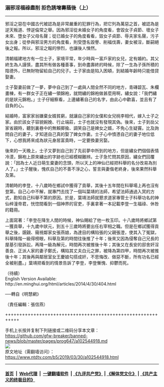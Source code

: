 ### 溺邪淫福祿盡削 拒色誘增壽蔭後（上）
------------------------

<div class="post_content" itemprop="articleBody">
 <p>
  邪淫之惡在中國古代被認為是非常嚴重的犯罪行為，把它列為萬惡之首，被認為是逆天叛道、悖逆倫常之舉。因為邪淫從未婚女子的角度看，會毀女子貞節、壞女子未來、墮女子父母名聲；從已婚女子的角度看看，毀女子貞節、辱夫家名聲，污子女出身；從參與邪淫男方的角度看，則受墮名毀譽、削福伐壽，妻女被淫，斷嗣絕後之報。所以，邪淫之報的慘烈，也讓後人悚然。
 </p>
 <p>
  清朝福建地方有一位士子，家境平常，年少時與一富戶家的女兒，定有婚約。其父終生為人謹慎，盡其所有做各種善事，到命盡壽終的時候，除了一生為子孫所積的陰德外，已無財物留給自己的兒子。士子家由是陷入困頓，到結婚年齡時只能借貸娶妻。
 </p>
 <p>
  士子娶妻前做了一夢，夢中自己到了一處與人間全然不同的地方，青磚碧瓦、朱欄畫棟，有一群女子正在繡一領錦袍，就問繡的錦袍做甚麼用啊，繡女說：「我們繡的是狀元錦袍。」士子仔細察看，上邊繡著自己的名字，由此心中歡喜，並且有了自負的心。
 </p>
 <p>
  結婚時，富家家翁嫌棄女婿貧窮，就讓自己家的女僕和女兒桃李相代，嫁入士子之家。由於該女子容貌婉娩、行止端莊，士子也就沒有發現其偽。後來，士子到岳父家省親時，聽到裏巷中的無賴揶揄、調笑自己是婢女之婿，不免心生疑竇。比及詢問自己的妻子，才知道自己真的娶了婢女作妻。士子心中憤懣自己的妻子地位低下，心想我將來成為狀元身居富貴時，一定要換妻另娶。
 </p>
 <p>
  後來的一天晚上，士子又夢到自己到了先前夢中所到的地方，但是繡女們個個表情冷漠，錦袍上原來繡出的字跡也已經模糊難辨。士子急忙問其原因，繡女們回覆說：「因為士人近日萌生棄妻的念頭，所以天上的神仙已經把科舉的名分改易為別人了。」士子醒後，愧疚自己的不善不淨之心，誓言與妻偕老終身，後來果然科舉及第。
 </p>
 <p>
  清朝時的李登，十八歲時在鄉試中獲得了貢舉，其後十五年間在科舉場上再也沒有登第。自己心中不解，就專門去找了一個叫葉靖的法師，希望法師通過入冥的方式，勘知自己科舉不第的原因。於是，葉靖法師就懇求道家專管士子科舉功名的神仙梓潼帝君，恍惚間看到一個神界的官吏，手裏拿著一本記載李登一生福祿、休咎的籍冊。
 </p>
 <p>
  上面寫著：「李登在降生人間的時候，神仙賜給了他一枚玉印。十八歲時將鄉試第一獲貢舉，十九歲中狀元，到五十三歲時將要出任右宰相之職。但是在鄉試獲得貢舉之後，覬覦、窺視鄰家女張燕娘，為達目的構陷張的父親張澄，使其入了冤獄，科舉降階一級得榜眼，科舉及第的時間往後推了十年；後來又因為侵奪自己兄長的屋基引發訴訟，再降一級為解元，時間再次被推後十年；其後又在長安的邸舍奸淫善良、正派人家的妻子鄭氏，構陷其丈夫白元之罪，被降為第四甲，時間再次被推後十年；其後再與鄰居室女王慶娘勾搭成奸，不思悔改、做惡不斷，所有功名已經全被削盡。」葉靖把看到的情景告訴了李登，李登慚愧、抑鬱而死。
 </p>
 <p>
  （待續）
  <br/>
  English Version Available: http://en.minghui.org/html/articles/2014/4/30/404.html
 </p>
 <p>
  ──轉自《明慧網》
 </p>
 <p>
  （責任編輯：張信燕）
 </p>
 <div class="single_ad">
 </div>
</div>

+++++++++++++++++++++++++++++++++++++++++++++++++++++++++++<br/><br/>
手机上长按并复制下列链接或二维码分享本文章：<br/>
https://github.com/gfw-breaker/banned-news/blob/master/pages/prog647/a102544918.md <br/>
<a href='https://github.com/gfw-breaker/banned-news/blob/master/pages/prog647/a102544918.md'><img src='https://github.com/gfw-breaker/banned-news/blob/master/pages/prog647/a102544918.md.png'/></a> <br/>
原文地址（需翻墙访问）：https://www.ntdtv.com/b5/2019/03/30/a102544918.html


------------------------
#### [首页](https://github.com/gfw-breaker/banned-news/blob/master/README.md) &nbsp;|&nbsp; [Web代理](https://github.com/labour-camp/helloworld) &nbsp;|&nbsp; [一键翻墙软件](https://github.com/gfw-breaker/nogfw/blob/master/README.md) &nbsp;| [《九评共产党》](https://github.com/gfw-breaker/9ping.md/blob/master/README.md#九评之一评共产党是什么) | [《解体党文化》](https://github.com/gfw-breaker/jtdwh.md/blob/master/README.md) | [《共产主义的终极目的》](https://github.com/gfw-breaker/gczydzjmd.md/blob/master/README.md)


